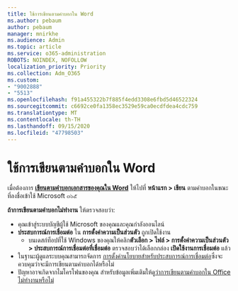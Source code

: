 ```yaml
---
title: ใช้การเขียนตามคำบอกใน Word
ms.author: pebaum
author: pebaum
manager: mnirkhe
ms.audience: Admin
ms.topic: article
ms.service: o365-administration
ROBOTS: NOINDEX, NOFOLLOW
localization_priority: Priority
ms.collection: Adm_O365
ms.custom:
- "9002888"
- "5513"
ms.openlocfilehash: f91a455322b7f885f4edd3308e6fbd5d46522324
ms.sourcegitcommit: c6692ce0fa1358ec3529e59ca0ecdfdea4cdc759
ms.translationtype: MT
ms.contentlocale: th-TH
ms.lasthandoff: 09/15/2020
ms.locfileid: "47798503"
---
```

# <a name="use-dictation-in-word"></a>ใช้การเขียนตามคำบอกใน Word

เมื่อต้องการ **[เขียนตามคำบอกเอกสารของคุณใน Word](https://support.office.com/article/dictate-your-documents-in-word-3876e05f-3fcc-418f-b8ab-db7ce0d11d3c)** ให้ไปที่ **หน้าแรก > เขียน** ตามคำบอกในขณะที่ลงชื่อเข้าใช้ Microsoft ๓๖๕

**ถ้าการเขียนตามคำบอกไม่ทำงาน** ให้ตรวจสอบว่า:

- คุณเข้าสู่ระบบบัญชีผู้ใช้ Microsoft ของคุณและคุณกำลังออนไลน์
- **ประสบการณ์การเชื่อมต่อ** ใน **การตั้งค่าความเป็นส่วนตัว** ถูกเปิดใช้งาน 
    - บนเดสก์ท็อปที่ใช้ Windows ของคุณให้คลิก**ตัวเลือก > ไฟล์ > การตั้งค่าความเป็นส่วนตัว > ประสบการณ์การเชื่อมต่อที่เชื่อมต่อ** ตรวจสอบว่าได้เลือกกล่อง **เปิดใช้งานการเชื่อมต่อ** แล้ว
- ในฐานะผู้ดูแลระบบคุณสามารถจัดการ [การตั้งค่านโยบายสำหรับประสบการณ์การเชื่อมต่อ](https://docs.microsoft.com/deployoffice/privacy/manage-privacy-controls#policy-settings-for-connected-experiences)ซึ่งจะควบคุมว่าจะมีการเขียนตามคำบอกได้หรือไม่
- ปัญหาอาจเกิดจากไมโครโฟนของคุณ สำหรับข้อมูลเพิ่มเติมให้ดู[ว่าการเขียนตามคำบอกใน Office ไม่ทำงานหรือไม่](https://support.office.com/article/If-dictation-in-Office-isn-t-working-3a740b4a-19d5-461c-b59a-d82172707fd4#OfficeVersion=Web)

